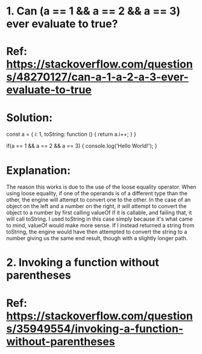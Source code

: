 # 1. Can (a == 1 && a == 2 && a == 3) ever evaluate to true?
# Ref: https://stackoverflow.com/questions/48270127/can-a-1-a-2-a-3-ever-evaluate-to-true

# Solution:
const a = {
  i: 1,
  toString: function () {
    return a.i++;
  }
}

if(a == 1 && a == 2 && a == 3) {
  console.log('Hello World!');
}
# Explanation:
The reason this works is due to the use of the loose equality operator. When using loose equality, if one of the operands is of a different type than the other, the engine will attempt to convert one to the other. In the case of an object on the left and a number on the right, it will attempt to convert the object to a number by first calling valueOf if it is callable, and failing that, it will call toString. I used toString in this case simply because it's what came to mind, valueOf would make more sense. If I instead returned a string from toString, the engine would have then attempted to convert the string to a number giving us the same end result, though with a slightly longer path.


# 2. Invoking a function without parentheses
# Ref: https://stackoverflow.com/questions/35949554/invoking-a-function-without-parentheses
